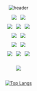 <div align=center>

![header](https://capsule-render.vercel.app/api?type=Waving&color=timeAuto&height=180&text=Hyunsu's%20GitHub&fontColor=ffffff&fontSize=40&animation=twinkling)

<div>
    <div style="margin: 10px 0;">
      <img src="https://img.shields.io/badge/Language-848484"/>&nbsp;&nbsp;
      <img src="https://img.shields.io/badge/Java-007396?style=flat-square&logo=java&logoColor=white"/>
    </div>
    <div style="margin: 10px 0;">
      <img src="https://img.shields.io/badge/Web-Backend-848484"/>&nbsp;&nbsp;
      <img src="https://img.shields.io/badge/Spring-6DB33F?style=flat-square&logo=spring&logoColor=white"/>&nbsp;&nbsp;
      <img src="https://img.shields.io/badge/Spring%20Boot-6DB33F?style=flat-square&logo=springboot&logoColor=white"/>
    </div>
    <div style="margin: 10px 0;">
      <img src="https://img.shields.io/badge/DataBase-848484"/>&nbsp;&nbsp;
      <img src="https://img.shields.io/badge/MySQL-4479A1?style=flat-square&logo=mysql&logoColor=white"/>
    </div>
    <div style="margin: 10px 0;">
      <img src="https://img.shields.io/badge/Cloud-848484"/>&nbsp;&nbsp;
      <img src="https://img.shields.io/badge/AWS-232F3E?style=flat-square&logo=amazonwebservices&logoColor=white"/>
    </div>
    <div style="margin: 10px 0;">
      <img src="https://img.shields.io/badge/ETC-848484"/>&nbsp;&nbsp;
      <img src="https://img.shields.io/badge/Docker-2496ED?style=flat-square&logo=docker&logoColor=white"/>&nbsp;&nbsp;
      <img src="https://img.shields.io/badge/Kubernetes-326CE5?style=flat-square&logo=kubernetes&logoColor=white"/>
    </div>
</div>


  <br>
  <img src="http://mazassumnida.wtf/api/v2/generate_badge?boj=jhs99126"/>

  <br>
  <br>
  
  [![Top Langs](https://github-readme-stats.vercel.app/api/top-langs/?username=HyunSu0313&layout=compact)](https://github.com/HyunSu0313/github-readme-stats)





